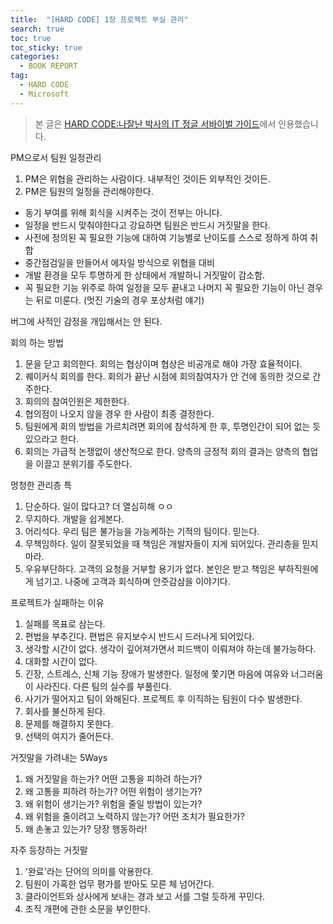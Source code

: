 ```yaml
---
title:  "[HARD CODE] 1장 프로젝트 부실 관리"
search: true
toc: true
toc_sticky: true
categories: 
  - BOOK REPORT
tag:
  - HARD CODE
  - Microsoft
---
```


>본 글은 [HARD CODE:나잘난 박사의 IT 정글 서바이벌 가이드](https://www.aladin.co.kr/shop/wproduct.aspx?ItemId=4129239)에서 인용했습니다.

PM으로서 팀원 일정관리
1. PM은 위협을 관리하는 사람이다. 내부적인 것이든 외부적인 것이든.
2. PM은 팀원의 일정을 관리해야한다.
  - 동기 부여를 위해 회식을 시켜주는 것이 전부는 아니다.
  - 일정을 반드시 맞춰야한다고 강요하면 팀원은 반드시 거짓말을 한다.
  - 사전에 정의된 꼭 필요한 기능에 대하여 기능별로 난이도를 스스로 정하게 하여 취합
  - 중간점검일을 만들어서 에자일 방식으로 위협을 대비
  - 개발 환경을 모두 투명하게 한 상태에서 개발하니 거짓말이 감소함.
  - 꼭 필요한 기능 위주로 하여 일정을 모두 끝내고 나머지 꼭 필요한 기능이 아닌 경우는 뒤로 미룬다. (멋진 기술의 경우 포상처럼 얘기)

버그에 사적인 감정을 개입해서는 안 된다.

회의 하는 방법
1. 문을 닫고 회의한다. 회의는 협상이며 협상은 비공개로 해야 가장 효율적이다.
2. 퀘이커식 회의를 한다. 회의가 끝난 시점에 회의참여자가 안 건에 동의한 것으로 간주한다.
3. 회의의 참여인원은 제한한다.
4. 협의점이 나오지 않을 경우 한 사람이 최종 결정한다.
5. 팀원에게 회의 방법을 가르치려면 회의에 참석하게 한 후, 투명인간이 되어 없는 듯 있으라고 한다.
6. 회의는 가급적 논쟁없이 생산적으로 한다. 양측의 긍정적 회의 결과는 양측의 협업을 이끌고 분위기를 주도한다.

멍청한 관리층 특
1. 단순하다. 일이 많다고? 더 열심히해 ㅇㅇ
2. 무지하다. 개발을 쉽게본다.
3. 어리석다. 우리 팀은 불가능을 가능케하는 기적의 팀이다. 믿는다.
4. 무책임하다. 일이 잘못되었을 때 책임은 개발자들이 지게 되어있다. 관리층을 믿지마라.
5. 우유부단하다. 고객의 요청을 거부할 용기가 없다. 본인은 받고 책임은 부하직원에게 넘기고. 나중에 고객과 회식하며 안줏감삼을 이야기다.

프로젝트가 실패하는 이유
1. 실패를 목표로 삼는다.
2. 편법을 부추긴다. 편법은 유지보수시 반드시 드러나게 되어있다.
3. 생각할 시간이 없다. 생각이 깊어져가면서 피드백이 이뤄져야 하는데 불가능하다.
4. 대화할 시간이 없다.
5. 긴장, 스트레스, 신체 기능 장애가 발생한다. 일정에 쫓기면 마음에 여유와 너그러움이 사라진다. 다른 팀의 실수를 부풀린다.
6. 사기가 떨어지고 팀이 와해된다. 프로젝트 후 이직하는 팀원이 다수 발생한다.
7. 회사를 불신하게 된다. 
8. 문제를 해결하지 못한다.
9. 선택의 여지가 줄어든다.

거짓말을 가려내는 5Ways
1. 왜 거짓말을 하는가? 어떤 고통을 피하려 하는가?
2. 왜 고통을 피하려 하는가? 어떤 위험이 생기는가?
3. 왜 위험이 생기는가? 위험을 줄일 방법이 있는가?
4. 왜 위험을 줄이려고 노력하지 않는가? 어떤 조치가 필요한가?
5. 왜 손놓고 있는가? 당장 행동하라!

자주 등장하는 거짓말
1. '완료'라는 단어의 의미를 악용한다.
2. 팀원이 가혹한 업무 평가를 받아도 모른 체 넘어간다.
3. 클라이언트와 상사에게 보내는 경과 보고 서를 그럴 듯하게 꾸민다.
4. 조직 개편에 관한 소문을 부인한다.
